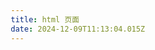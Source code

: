 ```yaml
---
title: html 页面
date: 2024-12-09T11:13:04.015Z
---
```


<!DOCTYPE html>
<html lang="zh">

<head>
    <meta charset="UTF-8">
    <meta name="viewport" content="width=device-width, initial-scale=1.0">
    <meta name="description" content="无敌牛逼的电商页面，超酷设计，惊艳效果，提升用户体验！">
    <title>牛逼电商平台</title>
    <link href="https://fonts.googleapis.com/css2?family=Poppins:wght@400;600&display=swap" rel="stylesheet">
    <style>
        * {
            margin: 0;
            padding: 0;
            box-sizing: border-box;
        }

        body {
            font-family: 'Poppins', sans-serif;
            background-color: #1a1a1a;
            color: white;
            overflow-x: hidden;
        }

        /* 布局容器 */
        .container {
            max-width: 1200px;
            margin: 0 auto;
            padding: 0 20px;
        }

        /* 顶部导航栏 */
        header {
            padding: 20px 0;
            background-color: #111;
            position: fixed;
            width: 100%;
            top: 0;
            left: 0;
            z-index: 1000;
        }

        header .logo {
            font-size: 28px;
            font-weight: bold;
            color: #ff4081;
            letter-spacing: 1px;
        }

        header nav {
            display: flex;
            justify-content: flex-end;
            gap: 40px;
        }

        header nav a {
            color: #fff;
            text-decoration: none;
            font-weight: 500;
            position: relative;
            transition: color 0.3s;
        }

        header nav a:hover {
            color: #ff4081;
        }

        /* 首页展示部分 */
        .hero-section {
            display: flex;
            justify-content: center;
            align-items: center;
            min-height: 100vh;
            background: url('https://via.placeholder.com/1500x1000/ff4081/ffffff?text=Shop+With+Us') no-repeat center center/cover;
            position: relative;
        }

        .hero-content {
            text-align: center;
            z-index: 10;
        }

        .hero-content h1 {
            font-size: 56px;
            margin-bottom: 20px;
            text-transform: uppercase;
            color: #fff;
            letter-spacing: 2px;
            animation: fadeIn 2s ease-out;
        }

        .hero-content p {
            font-size: 18px;
            margin-bottom: 30px;
            color: rgba(255, 255, 255, 0.8);
            animation: fadeIn 2s ease-out 0.5s;
        }

        .btn {
            background-color: #ff4081;
            color: #fff;
            padding: 14px 30px;
            text-transform: uppercase;
            font-size: 18px;
            border-radius: 5px;
            text-decoration: none;
            transition: transform 0.3s ease;
        }

        .btn:hover {
            transform: scale(1.1);
        }

        /* 动画效果 */
        @keyframes fadeIn {
            0% {
                opacity: 0;
                transform: translateY(20px);
            }
            100% {
                opacity: 1;
                transform: translateY(0);
            }
        }

        /* 产品展示部分 */
        .products-section {
            padding: 80px 0;
            background-color: #121212;
        }

        .products-section h2 {
            text-align: center;
            font-size: 36px;
            color: #fff;
            margin-bottom: 40px;
        }

        .product-grid {
            display: grid;
            grid-template-columns: repeat(auto-fill, minmax(250px, 1fr));
            gap: 30px;
        }

        .product-item {
            background-color: #2b2b2b;
            border-radius: 10px;
            overflow: hidden;
            box-shadow: 0 4px 20px rgba(0, 0, 0, 0.3);
            transition: transform 0.3s ease;
        }

        .product-item:hover {
            transform: translateY(-10px);
        }

        .product-img {
            width: 100%;
            height: 200px;
            object-fit: cover;
        }

        .product-info {
            padding: 20px;
            text-align: center;
        }

        .product-info h3 {
            font-size: 22px;
            color: #fff;
            margin-bottom: 15px;
        }

        .product-info p {
            font-size: 16px;
            color: rgba(255, 255, 255, 0.7);
            margin-bottom: 20px;
        }

        .product-info .price {
            font-size: 20px;
            color: #ff4081;
            font-weight: bold;
        }

        /* 底部区域 */
        footer {
            background-color: #111;
            padding: 40px 0;
            text-align: center;
            color: #fff;
        }

        footer a {
            color: #ff4081;
            text-decoration: none;
            font-weight: bold;
        }

        footer a:hover {
            text-decoration: underline;
        }

        /* 响应式 */
        @media (max-width: 768px) {
            .hero-content h1 {
                font-size: 36px;
            }

            .hero-content p {
                font-size: 16px;
            }
        }
    </style>
</head>

<body>

    <!-- 顶部导航栏 -->
    <header>
        <div class="container">
            <div class="logo">牛逼电商</div>
            <nav>
                <a href="#">首页</a>
                <a href="#">产品</a>
                <a href="#">优惠活动</a>
                <a href="#">联系我们</a>
            </nav>
        </div>
    </header>

    <!-- 首页展示 -->
    <section class="hero-section">
        <div class="hero-content">
            <h1>欢迎来到牛逼电商平台</h1>
            <p>全球最牛的购物体验，畅享优质商品，超乎你的想象！</p>
            <a href="#" class="btn">立即购物</a>
        </div>
    </section>

    <!-- 产品展示 -->
    <section class="products-section">
        <div class="container">
            <h2>热门商品</h2>
            <div class="product-grid">
                <div class="product-item">
                    <img src="https://via.placeholder.com/500x300/ff4081/ffffff?text=Product+1" alt="Product 1" class="product-img">
                    <div class="product-info">
                        <h3>产品 1</h3>
                        <p>这是一款非常酷的产品，拥有无敌的性能和设计。</p>
                        <div class="price">¥799</div>
                    </div>
                </div>
                <div class="product-item">
                    <img src="https://via.placeholder.com/500x300/ff4081/ffffff?text=Product+2" alt="Product 2" class="product-img">
                    <div class="product-info">
                        <h3>产品 2</h3>
                        <p>顶级科技，带来不一样的使用体验。</p>
                        <div class="price">¥1299</div>
                    </div>
                </div>
                <div class="product-item">
                    <img src="https://via.placeholder.com/500x300/ff4081/ffffff?text=Product+3" alt="Product 3" class="product-img">
                    <div class="product-info">
                        <h3>产品 3</h3>
                        <p>超高性价比，适合所有人。</p>
                        <div class="price">¥599</div>
                    </div>
                </div>
            </div>
        </div>
    </section>

    <!-- 底部 -->
    <footer>
        <p>&copy; 2024 牛逼电商平台 | <a href="#">隐私政策</a> | <a href="#">服务条款</a></p>
    </footer>

</body>

</html>

